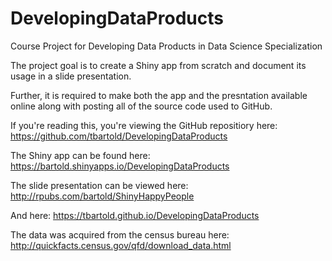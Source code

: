 # DevelopingDataProducts
Course Project for Developing Data Products in Data Science Specialization

The project goal is to create a Shiny app from scratch and document its usage in a slide presentation.

Further, it is required to make both the app and the presntation available online along with posting all of the source code used to GitHub.

If you're reading this, you're viewing the GitHub repositiory here: https://github.com/tbartold/DevelopingDataProducts

The Shiny app can be found here: https://bartold.shinyapps.io/DevelopingDataProducts

The slide presentation can be viewed here: http://rpubs.com/bartold/ShinyHappyPeople

And here: https://tbartold.github.io/DevelopingDataProducts

The data was acquired from the census bureau here: http://quickfacts.census.gov/qfd/download_data.html
